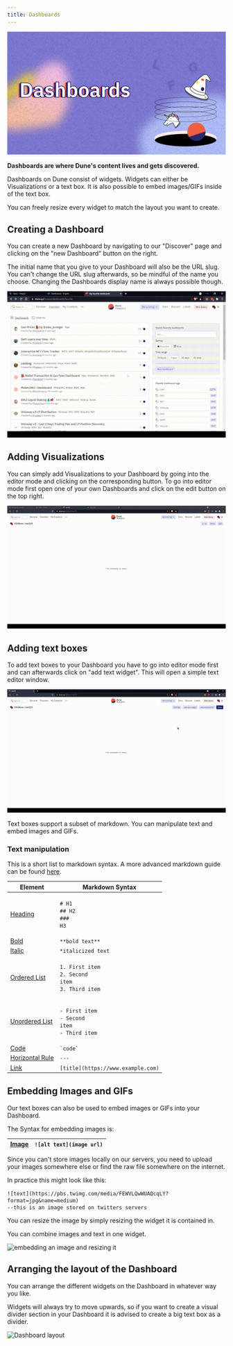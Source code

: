 ```yaml
---
title: Dashboards
---
```


<style>
  .md-typeset h1,
  .md-content__button {
    display: none;
  }
  .md-header__topic{
    font-weight: bold;
  }
</style>

![dune docs cover dashboards](images/cover-dashboards.jpg)

**Dashboards are where Dune's content lives and gets discovered.**

Dashboards on Dune consist of widgets. Widgets can either be Visualizations or a text box. It is also possible to embed images/GIFs inside of the text box.

You can freely resize every widget to match the layout you want to create.

## Creating a Dashboard

You can create a new Dashboard by navigating to our "Discover" page and clicking on the "new Dashboard" button on the right.

The initial name that you give to your Dashboard will also be the URL slug. You can't change the URL slug afterwards, so be mindful of the name you choose. Changing the Dashboards display name is always possible though.

![create Dashboard](images/create-dashboard.gif)

## Adding Visualizations

You can simply add Visualizations to your Dashboard by going into the editor mode and clicking on the corresponding button. To go into editor mode first open one of your own Dashboards and click on the edit button on the top right.

![Add Visualizations](images/dashboard-visualizations.gif)

## Adding text boxes

To add text boxes to your Dashboard you have to go into editor mode first and can afterwards click on "add text widget". This will open a simple text editor window.

![Text widget](images/dashboard-text-widget.gif)

Text boxes support a subset of markdown. You can manipulate text and embed images and GIFs.

### Text manipulation

This is a short list to markdown syntax. A more advanced markdown guide can be found [here](dashboards.md#dashboards-are-where-dunes-content-lives-and-gets-discovered.).

| Element                                                                         | Markdown Syntax                                                                                    |
| ------------------------------------------------------------------------------- | -------------------------------------------------------------------------------------------------- |
| [Heading](https://www.markdownguide.org/basic-syntax/#headings)                 | <p><code># H1</code><br><code>## H2</code><br><code>### H3</code></p>                              |
| [Bold](https://www.markdownguide.org/basic-syntax/#bold)                        | `**bold text**`                                                                                    |
| [Italic](https://www.markdownguide.org/basic-syntax/#italic)                    | `*italicized text`                                                                                 |
| [Ordered List](https://www.markdownguide.org/basic-syntax/#ordered-lists)       | <p><code>1. First item</code><br><code>2. Second item</code><br><code>3. Third item</code><br></p> |
| [Unordered List](https://www.markdownguide.org/basic-syntax/#unordered-lists)   | <p><code>- First item</code><br><code>- Second item</code><br><code>- Third item</code><br></p>    |
| [Code](https://www.markdownguide.org/basic-syntax/#code)                        | `` `code` ``                                                                                       |
| [Horizontal Rule](https://www.markdownguide.org/basic-syntax/#horizontal-rules) | `---`                                                                                              |
| [Link](https://www.markdownguide.org/basic-syntax/#links)                       | `[title](https://www.example.com)`                                                                 |

## Embedding Images and GIFs

Our text boxes can also be used to embed images or GIFs into your Dashboard.

The Syntax for embedding images is:

| [Image](https://www.markdownguide.org/basic-syntax/#images-1) | `![alt text](image url)` |
| ------------------------------------------------------------- | ------------------------ |

Since you can't store images locally on our servers, you need to upload your images somewhere else or find the raw file somewhere on the internet.

In practice this might look like this:

```
![text](https://pbs.twimg.com/media/FEWVLQwWUAQcqLY?format=jpg&name=medium)
--this is an image stored on twitters servers
```

You can resize the image by simply resizing the widget it is contained in.

You can combine images and text in one widget.

![embedding an image and resizing it](images/dashboard-image.gif)

## Arranging the layout of the Dashboard

You can arrange the different widgets on the Dashboard in whatever way you like.

Widgets will always try to move upwards, so if you want to create a visual divider section in your Dashboard it is advised to create a big text box as a divider.

![Dashboard layout](images/dashboard-layout.gif)
